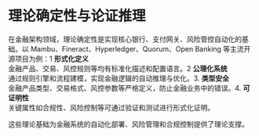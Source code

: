 # 理论确定性与论证推理

在金融架构领域，理论确定性是实现核心银行、支付网关、风险管控自动化的基础。以 Mambu、Fineract、Hyperledger、Quorum、Open Banking 等主流开源项目为例：1 **形式化定义**  
   金融产品、交易、风控规则等均有标准化描述和配置语言。2 **公理化系统**  
   通过规则引擎和流程建模，实现金融逻辑的自动推理与优化。3. **类型安全**  
   金融产品类型、交易格式、风控参数等严格定义，防止金融业务中的错误。4. **可证明性**  
   关键属性如合规性、风险控制等可通过验证和测试进行形式化证明。

这些理论基础为金融系统的自动化部署、风险管理和合规控制提供了理论支撑。
